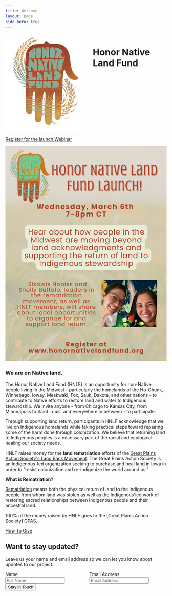 ```yaml
---
title: Welcome
layout: page
hide_hero: true
---
```


<div class="columns is-vcentered">
  <div class="column">
    <img src="/images/HNLF Logo Small.png">
  </div>
  <div class="column">
    <h1>Honor Native Land Fund</h1>
  </div>  
</div>

[Register for the launch Webinar](https://forms.gle/zT4szwbes5rL51vD6)

![Webinar Poster](/images/HNLFPosterPFI24.png)

### We are on Native land. 

The Honor Native Land Fund (HNLF) is an opportunity for non-Native people living in the Midwest - particularly the homelands of the Ho-Chunk, Winnebago, Ioway, Meskwaki, Fox, Sauk, Dakota, and other nations - to contribute to Native efforts to restore land and water to Indigenous stewardship. We invite anyone - from Chicago to Kansas City, from Minneapolis to Saint Louis, and everywhere in between - to participate. 

Through supporting land return, participants in HNLF acknowledge that we live on Indigenous homelands while taking practical steps toward repairing some of the harm done through colonization. We believe that returning land to Indigenous peoples is a necessary part of the racial and ecological healing our society needs.  

HNLF raises money for the **land rematriation** efforts of the [Great Plains Action Society's Land Back Movement][LB]. The Great Plains Action Society is an Indigenous-led organization seeking to purchase and heal land in Iowa in order to “resist colonization and re-indigenize the world around us.”

**What is Rematriation?**

[Rematriation][ST] means both the physical return of land to the Indigenous people from whom land was stolen as well as the Indigenous'led work of restoring sacred relationships between Indigenous people and their ancestral land. 

100% of the money raised by HNLF goes to the [Great Plains Action Society] [GPAS].

<div class="block">
  <a class="button is-info" href="/giving">How To Give</a>
</div>

<div class="container">
  <h2>Want to stay updated?</h2>
  <p>Leave us your name and email address so we can let you know about updates to our project. </p>
  <form action="https://formsubmit.co/215bf59e2c8cf519a7c116544d893c1d" method="POST">
    <div class="box">
      <div class="columns">
        <div class="column is-one-quarter">
          <label class="label">Name</label>
          <div class="columns">
            <div class="column">
              <input type="text" name="name" class="form-control" placeholder="Full Name" required>
            </div>
          </div>
        </div>
        <div class="column is-one-quarter">
          <label class="label">Email Address</label>
          <div class="columns">
            <div class="column">
              <input type="email" name="email" class="form-control" placeholder="Email Address" required>
            </div>
          </div>
        </div>
      </div>
      <button type="submit" class="button is-normal is-dark">Stay in Touch</button>
    </div>
  </form>
  <div></div>
</div>

[GPAS]: https://www.greatplainsaction.org/
[LB]: https://secure.actblue.com/donate/rematriatenow?refcode=hnlf
[ST]: https://sogoreate-landtrust.org/slt_resources/rematriation-resource-guide/
